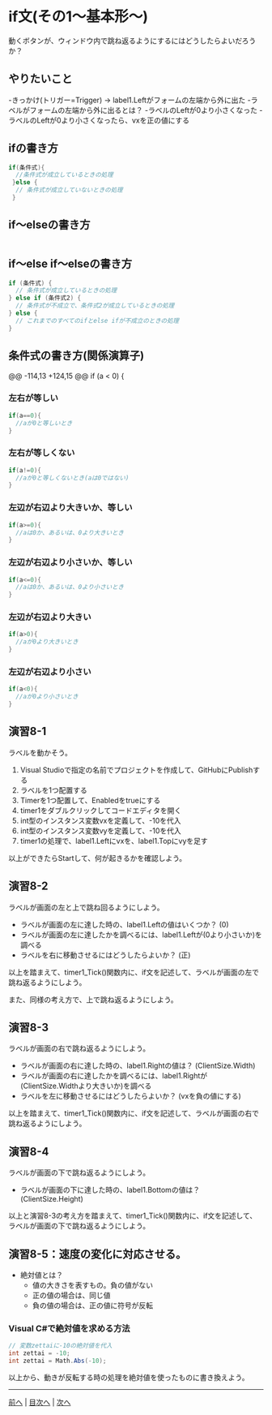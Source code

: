 # if文(その1～基本形～)
動くボタンが、ウィンドウ内で跳ね返るようにするにはどうしたらよいだろうか？

## やりたいこと
-きっかけ(トリガー=Trigger) → label1.Leftがフォームの左端から外に出た
-ラベルがフォームの左端から外に出るとは？
 -ラベルのLeftが0より小さくなった
-ラベルのLeftが0より小さくなったら、vxを正の値にする
## ifの書き方
```cs
if(条件式){
  //条件式が成立しているときの処理
 }else {
  // 条件式が成立していないときの処理
 }
```

## if～elseの書き方
```cs

```

## if～else if～elseの書き方
```cs
if (条件式) {
  // 条件式が成立しているときの処理
} else if (条件式2) {
  // 条件式が不成立で、条件式2が成立しているときの処理
} else {
  // これまでのすべてのifとelse ifが不成立のときの処理
}
```

## 条件式の書き方(関係演算子)
@@ -114,13 +124,15 @@ if (a < 0) {
### 左右が等しい

```cs
if(a==0){
  //aが0と等しいとき
}
```

### 左右が等しくない

```cs
if(a!=0){
  //aが0と等しくないとき(aは0ではない)
}
```

### 左辺が右辺より大きいか、等しい

```cs
if(a>=0){
  //aは0か、あるいは、0より大きいとき
}
```

### 左辺が右辺より小さいか、等しい

```cs
if(a<=0){
  //aは0か、あるいは、0より小さいとき
}
```

### 左辺が右辺より大きい

```cs
if(a>0){
  //aが0より大きいとき
}
```

### 左辺が右辺より小さい

```cs
if(a<0){
  //aが0より小さいとき
}
```

## 演習8-1
ラベルを動かそう。

1.	Visual Studioで指定の名前でプロジェクトを作成して、GitHubにPublishする
2.	ラベルを1つ配置する
3.	Timerを1つ配置して、Enabledをtrueにする
4.	timer1をダブルクリックしてコードエディタを開く
5.	int型のインスタンス変数vxを定義して、-10を代入
6.	int型のインスタンス変数vyを定義して、-10を代入
7.	timer1の処理で、label1.Leftにvxを、label1.Topにvyを足す

以上ができたらStartして、何が起きるかを確認しよう。

## 演習8-2
ラベルが画面の左と上で跳ね回るようにしよう。

- ラベルが画面の左に達した時の、label1.Leftの値はいくつか？ (0)
- ラベルが画面の左に達したかを調べるには、label1.Leftが(0より小さいか)を調べる
- ラベルを右に移動させるにはどうしたらよいか？ (正)

以上を踏まえて、timer1_Tick()関数内に、if文を記述して、ラベルが画面の左で跳ね返るようにしよう。

また、同様の考え方で、上で跳ね返るようにしよう。

## 演習8-3
ラベルが画面の右で跳ね返るようにしよう。
- ラベルが画面の右に達した時の、label1.Rightの値は？    (ClientSize.Width)
- ラベルが画面の右に達したかを調べるには、label1.Rightが(ClientSize.Widthより大きいか)を調べる
- ラベルを左に移動させるにはどうしたらよいか？ (vxを負の値にする)

以上を踏まえて、timer1_Tick()関数内に、if文を記述して、ラベルが画面の右で跳ね返るようにしよう。

## 演習8-4
ラベルが画面の下で跳ね返るようにしよう。

- ラベルが画面の下に達した時の、label1.Bottomの値は？   (ClientSize.Height)

以上と演習8-3の考え方を踏まえて、timer1_Tick()関数内に、if文を記述して、ラベルが画面の下で跳ね返るようにしよう。

## 演習8-5：速度の変化に対応させる。
- 絶対値とは？
  - 値の大きさを表すもの。負の値がない
  - 正の値の場合は、同じ値
  - 負の値の場合は、正の値に符号が反転

### Visual C#で絶対値を求める方法

```cs
// 変数zettaiに-10の絶対値を代入
int zettai = -10;
int zettai = Math.Abs(-10);
```

以上から、動きが反転する時の処理を絶対値を使ったものに書き換えよう。

---

[前へ](07.md) | [目次へ](README.md#%E7%9B%AE%E6%AC%A1) | [次へ](09.md)
